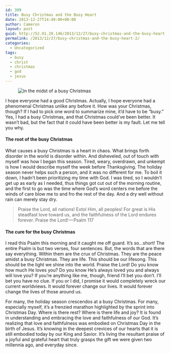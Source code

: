 ```yaml
---
id: 399
title: Busy Christmas and the Busy Heart
date: 2013-12-27T14:49:00+00:00
author: Cameron
layout: post
guid: http://52.91.20.146/2013/12/27/busy-christmas-and-the-busy-heart-2/
permalink: /2013/12/27/busy-christmas-and-the-busy-heart-2/
categories:
  - Uncategorized
tags:
  - busy
  - christ
  - christmas
  - god
  - jesus
---
```

<figure> 

<img alt="in the midst of a busy Christmas" src="https://faiththroughdoubt.files.wordpress.com/2013/12/dbcad-0iscyrhxcoxc3bfwc.jpg?w=525" data-recalc-dims="1" />
  
</figure> 

I hope everyone had a good Christmas. Actually, I hope everyone had a phenomenal Christmas unlike any before it. How was your Christmas, though? If I had to pick one word to summarize mine, it’d have to be “busy.” Yes, I had a busy Christmas, and that Christmas could’ve been better. It wasn’t bad, but the fact that it could have been better is my fault. Let me tell you why.

#### The root of the busy Christmas

What causes a busy Christmas is a heart in chaos. What brings forth disorder in the world is disorder within. And disheveled, out of touch with myself was how I began this season. Tired, weary, overdrawn, and unkempt is how I would describe myself the week before Thanksgiving. The holiday season never helps such a person, and it was no different for me. To boil it down, I hadn’t been prioritizing my time with God. I was tired, so I wouldn’t get up as early as I needed, thus things got cut out of the morning routine, and the first to go was the time where God’s word centers me before the winds of care blow me to and fro the rest of the day. And a dry well without rain can merely stay dry.

> Praise the Lord, all nations! Extol Him, all peoples! For great is His steadfast love toward us, and the faithfulness of the Lord endures forever. Praise the Lord! — Psalm 117

#### The cure for the busy Christmas

I read this Psalm this morning and it caught me off guard. It’s so…short! The entire Psalm is but two verses, four sentences. But, the words that are there say everything. Within them are the crux of Christmas. They are the peace amidst a busy Christmas. They are life. This should be our lifesong. This should be the light we shine into the world. Praise the Lord! Do you know how much He loves you? Do you know He’s always loved you and always will love you? If you’re anything like me, though, friend I’ll bet you don’t. I’ll bet you have no clue. If you or I did, I promise it would completely wreck our current worldviews. It would forever change our lives. It would forever change the lives of those around us.

For many, the holiday season crescendos at a busy Christmas. For many, especially myself, it’s a frenzied marathon highlighted by the sprint into Christmas Day. Where is there rest? Where is there life and joy? It is found in understanding and embracing the love and faithfulness of our God. It’s realizing that love and faithfulness was embodied on Christmas Day in the birth of Jesus. It’s knowing in the deepest crevices of our hearts that it is still embodied today by our King and Savior. It’s living the resultant praise of a joyful and grateful heart that truly grasps the gift we were given two millennia ago, and everyday since.